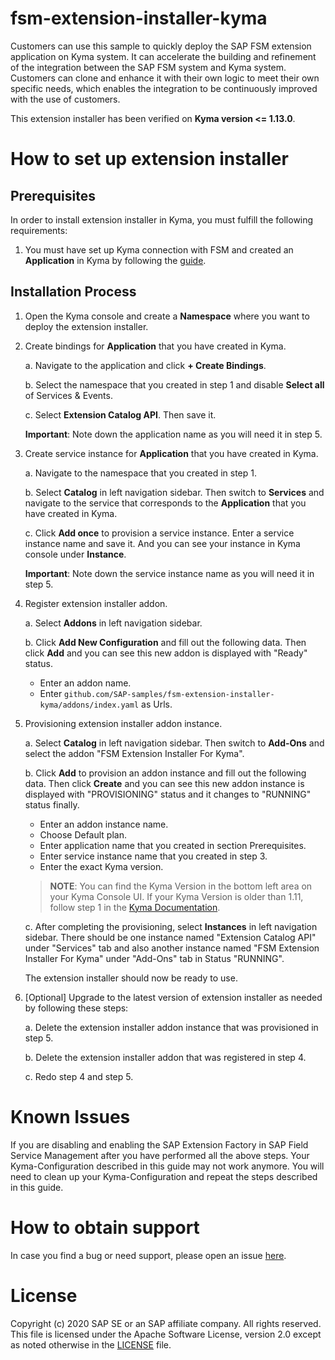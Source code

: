 # fsm-extension-installer-kyma

Customers can use this sample to quickly deploy the SAP FSM extension application on Kyma system. It can accelerate the building and refinement of the integration between the SAP FSM system and Kyma system. Customers can clone and enhance it with their own logic to meet their own specific needs, which enables the integration to be continuously improved with the use of customers.

This extension installer has been verified on **Kyma version <= 1.13.0**.

# How to set up extension installer

## Prerequisites

In order to install extension installer in Kyma, you must fulfill the following requirements:

1. You must have set up Kyma connection with FSM and created an **Application** in Kyma by following the [guide](https://docs.coresystems.net/extensions-ui-plugins/cloud-platform-extension-factory-integration.html).

## Installation Process

1. Open the Kyma console and create a **Namespace** where you want to deploy the extension installer.

2. Create bindings for **Application** that you have created in Kyma.

   a. Navigate to the application and click **+ Create Bindings**.

   b. Select the namespace that you created in step 1 and disable **Select all** of Services & Events.

   c. Select **Extension Catalog API**. Then save it.

   **Important**: Note down the application name as you will need it in step 5.

3. Create service instance for **Application** that you have created in Kyma.

   a. Navigate to the namespace that you created in step 1.

   b. Select **Catalog** in left navigation sidebar. Then switch to **Services** and navigate to the service that corresponds to the **Application** that you have created in Kyma.

   c. Click **Add once** to provision a service instance. Enter a service instance name and save it. And you can see your instance in Kyma console under **Instance**.

   **Important**: Note down the service instance name as you will need it in step 5.

4. Register extension installer addon.

   a. Select **Addons** in left navigation sidebar.

   b. Click **Add New Configuration** and fill out the following data. Then click **Add** and you can see this new addon is displayed with "Ready" status.

      - Enter an addon name.
      - Enter `github.com/SAP-samples/fsm-extension-installer-kyma/addons/index.yaml` as Urls.

5. Provisioning extension installer addon instance.

   a. Select **Catalog** in left navigation sidebar. Then switch to **Add-Ons** and select the addon "FSM Extension Installer For Kyma".

   b. Click **Add** to provision an addon instance and fill out the following data. Then click **Create** and you can see this new addon instance is displayed with "PROVISIONING" status and it changes to "RUNNING" status finally.

      - Enter an addon instance name.
      - Choose Default plan.
      - Enter application name that you created in section Prerequisites.
      - Enter service instance name that you created in step 3.
      - Enter the exact Kyma version.

   >**NOTE**: You can find the Kyma Version in the bottom left area on your Kyma Console UI. If your Kyma Version is older than 1.11, follow step 1 in the [Kyma Documentation](https://kyma-project.io/docs/#installation-upgrade-kyma-upgrade-kyma-to-a-newer-version).

   c. After completing the provisioning, select **Instances** in left navigation sidebar. There should be one instance named "Extension Catalog API" under "Services" tab and also another instance named "FSM Extension Installer For Kyma" under "Add-Ons" tab in Status "RUNNING".

   The extension installer should now be ready to use.

6. [Optional] Upgrade to the latest version of extension installer as needed by following these steps:

   a. Delete the extension installer addon instance that was provisioned in step 5.

   b. Delete the extension installer addon that was registered in step 4.

   c. Redo step 4 and step 5.

# Known Issues

If you are disabling and enabling the SAP Extension Factory in SAP Field Service Management after you have performed all the above steps. Your Kyma-Configuration described in this guide may not work anymore. You will need to clean up your Kyma-Configuration and repeat the steps described in this guide.

# How to obtain support

In case you find a bug or need support, please open an issue [here](https://github.com/SAP-samples/fsm-extension-installer-kyma/issues/new).

# License

Copyright (c) 2020 SAP SE or an SAP affiliate company. All rights reserved. This file is licensed under the Apache Software License, version 2.0 except as noted otherwise in the [LICENSE](./LICENSE) file.
